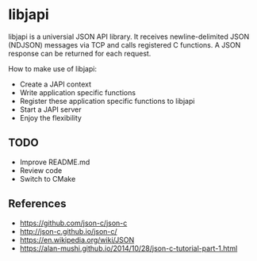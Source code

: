# libjapi

libjapi is a universial JSON API library. It receives newline-delimited JSON
(NDJSON) messages via TCP and calls registered C functions. A JSON response can
be returned for each request.

How to make use of libjapi:
* Create a JAPI context
* Write application specific functions
* Register these application specific functions to libjapi
* Start a JAPI server
* Enjoy the flexibility


## TODO

* Improve README.md
* Review code
* Switch to CMake


## References
* https://github.com/json-c/json-c
* http://json-c.github.io/json-c/
* https://en.wikipedia.org/wiki/JSON
* https://alan-mushi.github.io/2014/10/28/json-c-tutorial-part-1.html

